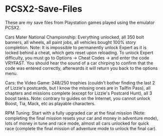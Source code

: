 # PCSX2-Save-Files

These are my save files from Playstation games played using the emulator PCSX2. 

Cars Mater National Championship:
Everything unlocked, all 350 bolt banners, all wheels, all paint jobs, all vehicles bought 100% story completion. Note: It is impossible to permanently unlock Expert as it is locked behind a cheat, which gets reset upon reloading. To unlock Expert difficulty, you must go to Options → Cheat Codes → and enter the code VRYFAST. You should hear the sound of a car chirping to confirm that the code was entered correctly, afterwards it will return you back to the options menu.

Cars: the Video Game:
248/250 trophies (couldn't bother finding the last 2 of Lizzie's postcards, but I know the missing ones are in Tailfin Pass), all chapters and missions complete (except for Lizzie's Postcard Hunt), all 3 boost tanks. Note: contrary to guides on the Internet, you cannot unlock Boost, Tia, Mack, etc as playable characters. 

RPM Tuning:
Start with a fully upgraded car at the final mission (Note: completing the final mission resets your car and money in adventure mode), lots of money in tune and race mode, almost all cars unlocked for quick race (complete the final mission of adventure mode to unlock the final car). 
